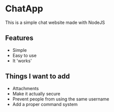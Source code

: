 # ChatApp
This is a simple chat website made with NodeJS

## Features
* Simple
* Easy to use
* It 'works'

## Things I want to add
* Attachments
* Make it actually secure
* Prevent people from using the same username
* Add a proper command system
